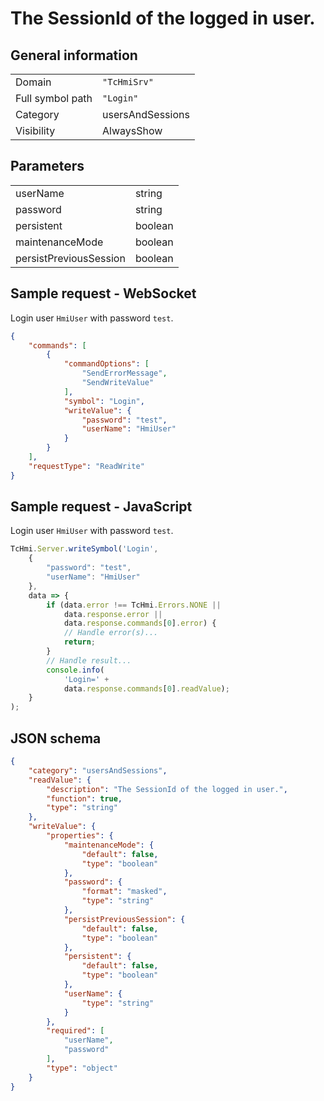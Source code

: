 # The SessionId of the logged in user.

## General information

|  |  |
| - | - |
| Domain | `"TcHmiSrv"` |
| Full symbol path | `"Login"` |
| Category | usersAndSessions |
| Visibility | AlwaysShow |

## Parameters

|  |  |
| - | - |
| userName | string |
| password | string |
| persistent | boolean |
| maintenanceMode | boolean |
| persistPreviousSession | boolean |

## Sample request - WebSocket

Login user `HmiUser` with password `test`.
```json
{
    "commands": [
        {
            "commandOptions": [
                "SendErrorMessage",
                "SendWriteValue"
            ],
            "symbol": "Login",
            "writeValue": {
                "password": "test",
                "userName": "HmiUser"
            }
        }
    ],
    "requestType": "ReadWrite"
}
```

## Sample request - JavaScript

Login user `HmiUser` with password `test`.
```javascript
TcHmi.Server.writeSymbol('Login',
    {
        "password": "test",
        "userName": "HmiUser"
    },
    data => {
        if (data.error !== TcHmi.Errors.NONE ||
            data.response.error ||
            data.response.commands[0].error) {
            // Handle error(s)...
            return;
        }
        // Handle result...
        console.info(
            'Login=' +
            data.response.commands[0].readValue);
    }
);
```

## JSON schema

```json
{
    "category": "usersAndSessions",
    "readValue": {
        "description": "The SessionId of the logged in user.",
        "function": true,
        "type": "string"
    },
    "writeValue": {
        "properties": {
            "maintenanceMode": {
                "default": false,
                "type": "boolean"
            },
            "password": {
                "format": "masked",
                "type": "string"
            },
            "persistPreviousSession": {
                "default": false,
                "type": "boolean"
            },
            "persistent": {
                "default": false,
                "type": "boolean"
            },
            "userName": {
                "type": "string"
            }
        },
        "required": [
            "userName",
            "password"
        ],
        "type": "object"
    }
}
```
